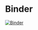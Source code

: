 # Binder

[![Binder](https://mybinder.org/badge_logo.svg)](https://mybinder.org/v2/gh/ryanfalzon/FYP-2017-RyanFalzon/master?urlpath=lab)
